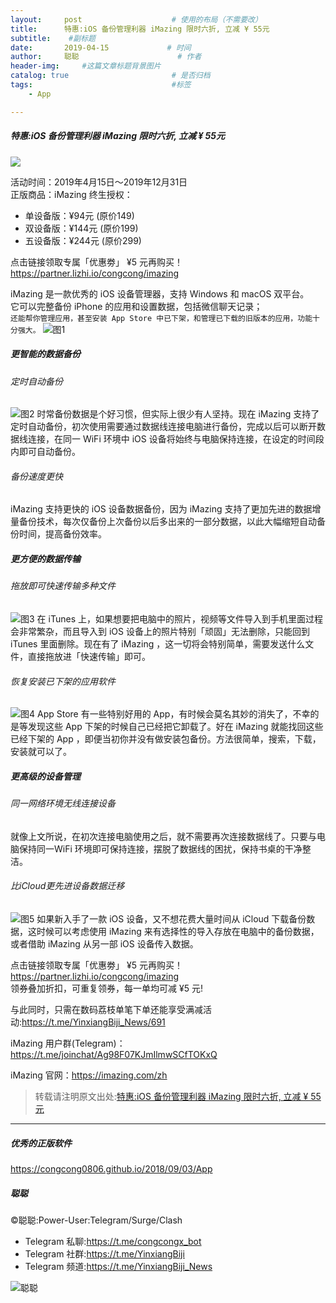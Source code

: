 ```yaml
---
layout:     post                    # 使用的布局（不需要改）
title:      特惠:iOS 备份管理利器 iMazing 限时六折, 立减 ¥ 55元             # 标题 
subtitle:    #副标题
date:       2019-04-15             # 时间
author:     聪聪                      # 作者
header-img:     #这篇文章标题背景图片
catalog: true                       # 是否归档
tags:                               #标签
    - App

---
```

##### 特惠:iOS 备份管理利器 iMazing 限时六折, 立减 ¥ 55元

![](http://ww1.sinaimg.cn/large/9b84e6acly1g24dmymcb3j20xc0m8tb3.jpg)

活动时间：2019年4月15日～2019年12月31日<br>
正版商品：iMazing 终生授权：
* 单设备版：¥94元  (原价149)
* 双设备版：¥144元  (原价199)
* 五设备版：¥244元  (原价299)

点击链接领取专属「优惠劵」 ¥5 元再购买！<br>
<https://partner.lizhi.io/congcong/imazing><br>

iMazing 是一款优秀的 iOS 设备管理器，支持 Windows 和 macOS 双平台。<br>
它可以完整备份 iPhone 的应用和设置数据，包括微信聊天记录；<br>
`还能帮你管理应用，甚至安装 App Store 中已下架，和管理已下载的旧版本的应用，功能十分强大。`
![图1](http://ww1.sinaimg.cn/large/9b84e6acly1g24efqwivnj21kw0ycwrm.jpg)

##### 更智能的数据备份

###### 定时自动备份
![图2](http://ww1.sinaimg.cn/large/9b84e6acly1g24efzt7xzj21kv0yagtq.jpg)
时常备份数据是个好习惯，但实际上很少有人坚持。现在 iMazing 支持了定时自动备份，初次使用需要通过数据线连接电脑进行备份，完成以后可以断开数据线连接，在同一 WiFi 环境中 iOS 设备将始终与电脑保持连接，在设定的时间段内即可自动备份。

###### 备份速度更快
iMazing 支持更快的 iOS 设备数据备份，因为 iMazing 支持了更加先进的数据增量备份技术，每次仅备份上次备份以后多出来的一部分数据，以此大幅缩短自动备份时间，提高备份效率。

##### 更方便的数据传输

###### 拖放即可快速传输多种文件
![图3](http://ww1.sinaimg.cn/large/9b84e6acly1g24egc83ezj21kw0yc7d4.jpg)
在 iTunes 上，如果想要把电脑中的照片，视频等文件导入到手机里面过程会非常繁杂，而且导入到 iOS 设备上的照片特别「顽固」无法删除，只能回到 iTunes 里面删除。现在有了 iMazing ，这一切将会特别简单，需要发送什么文件，直接拖放进「快速传输」即可。

###### 恢复安装已下架的应用软件
![图4](http://ww1.sinaimg.cn/large/9b84e6acly1g24egi613rj21kw0yb482.jpg)
App Store 有一些特别好用的 App，有时候会莫名其妙的消失了，不幸的是等发现这些 App 下架的时候自己已经把它卸载了。好在 iMazing 就能找回这些已经下架的 App ，即便当初你并没有做安装包备份。方法很简单，搜索，下载，安装就可以了。

##### 更高级的设备管理

###### 同一网络环境无线连接设备
就像上文所说，在初次连接电脑使用之后，就不需要再次连接数据线了。只要与电脑保持同一WiFi 环境即可保持连接，摆脱了数据线的困扰，保持书桌的干净整洁。

###### 比iCloud更先进设备数据迁移
![图5](http://ww1.sinaimg.cn/large/9b84e6acly1g24egoibvmj21kw0ybgtx.jpg)
如果新入手了一款 iOS 设备，又不想花费大量时间从 iCloud 下载备份数据，这时候可以考虑使用 iMazing 来有选择性的导入存放在电脑中的备份数据，或者借助 iMazing 从另一部 iOS 设备传入数据。

点击链接领取专属「优惠劵」 ¥5 元再购买！<br>
<https://partner.lizhi.io/congcong/imazing><br>
领券叠加折扣，可重复领券，每一单均可减 ¥5 元!

与此同时，只需在数码荔枝单笔下单还能享受满减活动:<https://t.me/YinxiangBiji_News/691>

iMazing 用户群(Telegram)：<https://t.me/joinchat/Ag98F07KJmIlmwSCfTOKxQ>

iMazing 官网：<https://imazing.com/zh>

> 转载请注明原文出处:[特惠:iOS 备份管理利器 iMazing 限时六折, 立减 ¥ 55元](https://congcong0806.github.io/2019/04/15/iMazing)

- - - -

##### 优秀的正版软件
<https://congcong0806.github.io/2018/09/03/App>

##### 聪聪
&copy;聪聪:Power-User:Telegram/Surge/Clash

* Telegram 私聊:<https://t.me/congcongx_bot>
* Telegram 社群:<https://t.me/YinxiangBiji>
* Telegram 频道:<https://t.me/YinxiangBiji_News>

![聪聪](https://i.v2ex.co/3wc207g5.png)